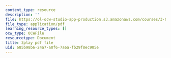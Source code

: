 ```yaml
---
content_type: resource
description: ''
file: https://ol-ocw-studio-app-production.s3.amazonaws.com/courses/3-091sc-introduction-to-solid-state-chemistry-fall-2010/685b98b624a7a0f67a6afb29f8ec905e_dbSKZx9sfsg.pdf
file_type: application/pdf
learning_resource_types: []
ocw_type: OCWFile
resourcetype: Document
title: 3play pdf file
uid: 685b98b6-24a7-a0f6-7a6a-fb29f8ec905e
---
```


